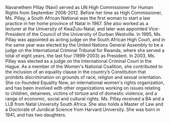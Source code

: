 


Navanethem Pillay (Navi) served as UN High Commissioner for Human Rights from September 2008-2012. Before her time as High Commissioner, Ms. Pillay, a South African National was the first woman to start a law practice in her home province of Natal in 1967. She also worked as a lecturer at the University of KwaZulu-Natal, and later was appointed Vice-President of the Council of the University of Durban Westville. In 1995,  Ms. Pillay was appointed as acting judge on the South African High Court, and in the same year was elected by the United Nations General Assembly to be a judge on the International Criminal Tribunal for Rwanda, where she served a total of eight years, the last four (1999-2003) as President. In 2003, Ms. Pillay was elected as a judge on the International Criminal Court in the Hague. 
As a member of the Women's National Coalition, she contributed to the inclusion of an equality clause in the country’s Constitution that prohibits discrimination on grounds of race, religion and sexual orientation. She co-founded Equality Now, an international women's rights organization, and has been involved with other organizations working on issues relating to children, detainees, victims of torture and of domestic violence, and a range of economic, social and cultural rights. Ms. Pillay received a BA and a LLB from Natal University South Africa. She also holds a Master of Law and a Doctorate of Juridical Science from Harvard University. She was born in 1941, and has two daughters. 

